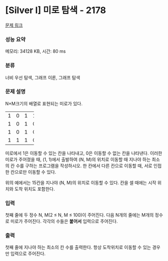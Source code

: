 # [Silver I] 미로 탐색 - 2178 

[문제 링크](https://www.acmicpc.net/problem/2178) 

### 성능 요약

메모리: 34128 KB, 시간: 80 ms

### 분류

너비 우선 탐색, 그래프 이론, 그래프 탐색

### 문제 설명

<p style="user-select: auto;">N×M크기의 배열로 표현되는 미로가 있다.</p>

<table class="table table-bordered" style="width: 18%; user-select: auto;">
	<tbody style="user-select: auto;">
		<tr style="user-select: auto;">
			<td style="width: 3%; user-select: auto;">1</td>
			<td style="width: 3%; user-select: auto;">0</td>
			<td style="width: 3%; user-select: auto;">1</td>
			<td style="width: 3%; user-select: auto;">1</td>
			<td style="width: 3%; user-select: auto;">1</td>
			<td style="width: 3%; user-select: auto;">1</td>
		</tr>
		<tr style="user-select: auto;">
			<td style="user-select: auto;">1</td>
			<td style="user-select: auto;">0</td>
			<td style="user-select: auto;">1</td>
			<td style="user-select: auto;">0</td>
			<td style="user-select: auto;">1</td>
			<td style="user-select: auto;">0</td>
		</tr>
		<tr style="user-select: auto;">
			<td style="user-select: auto;">1</td>
			<td style="user-select: auto;">0</td>
			<td style="user-select: auto;">1</td>
			<td style="user-select: auto;">0</td>
			<td style="user-select: auto;">1</td>
			<td style="user-select: auto;">1</td>
		</tr>
		<tr style="user-select: auto;">
			<td style="user-select: auto;">1</td>
			<td style="user-select: auto;">1</td>
			<td style="user-select: auto;">1</td>
			<td style="user-select: auto;">0</td>
			<td style="user-select: auto;">1</td>
			<td style="user-select: auto;">1</td>
		</tr>
	</tbody>
</table>

<p style="user-select: auto;">미로에서 1은 이동할 수 있는 칸을 나타내고, 0은 이동할 수 없는 칸을 나타낸다. 이러한 미로가 주어졌을 때, (1, 1)에서 출발하여 (N, M)의 위치로 이동할 때 지나야 하는 최소의 칸 수를 구하는 프로그램을 작성하시오. 한 칸에서 다른 칸으로 이동할 때, 서로 인접한 칸으로만 이동할 수 있다.</p>

<p style="user-select: auto;">위의 예에서는 15칸을 지나야 (N, M)의 위치로 이동할 수 있다. 칸을 셀 때에는 시작 위치와 도착 위치도 포함한다.</p>

### 입력 

 <p style="user-select: auto;">첫째 줄에 두 정수 N, M(2 ≤ N, M ≤ 100)이 주어진다. 다음 N개의 줄에는 M개의 정수로 미로가 주어진다. 각각의 수들은 <strong style="user-select: auto;">붙어서</strong> 입력으로 주어진다.</p>

### 출력 

 <p style="user-select: auto;">첫째 줄에 지나야 하는 최소의 칸 수를 출력한다. 항상 도착위치로 이동할 수 있는 경우만 입력으로 주어진다.</p>

